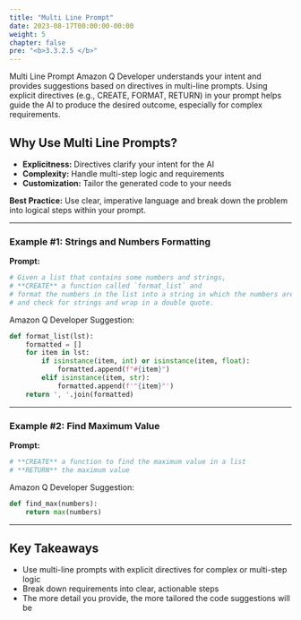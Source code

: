 ```yaml
---
title: "Multi Line Prompt"
date: 2023-08-17T00:00:00-00:00
weight: 5
chapter: false
pre: "<b>3.3.2.5 </b>"
---
```


Multi Line Prompt
Amazon Q Developer understands your intent and provides suggestions based on directives in multi-line prompts. Using explicit directives (e.g., CREATE, FORMAT, RETURN) in your prompt helps guide the AI to produce the desired outcome, especially for complex requirements.

## Why Use Multi Line Prompts?
- **Explicitness:** Directives clarify your intent for the AI
- **Complexity:** Handle multi-step logic and requirements
- **Customization:** Tailor the generated code to your needs

**Best Practice:** Use clear, imperative language and break down the problem into logical steps within your prompt.

---

### Example #1: Strings and Numbers Formatting
**Prompt:**

```python
# Given a list that contains some numbers and strings,
# **CREATE** a function called `format_list` and
# format the numbers in the list into a string in which the numbers are prepended with a "#"
# and check for strings and wrap in a double quote.
```

Amazon Q Developer Suggestion:

```python
def format_list(lst):
    formatted = []
    for item in lst:
        if isinstance(item, int) or isinstance(item, float):
            formatted.append(f"#{item}")
        elif isinstance(item, str):
            formatted.append(f'"{item}"')
    return ', '.join(formatted)
```

---

### Example #2: Find Maximum Value
**Prompt:**

```python
# **CREATE** a function to find the maximum value in a list
# **RETURN** the maximum value
```

Amazon Q Developer Suggestion:

```python
def find_max(numbers):
    return max(numbers)
```

---

## Key Takeaways
- Use multi-line prompts with explicit directives for complex or multi-step logic
- Break down requirements into clear, actionable steps
- The more detail you provide, the more tailored the code suggestions will be